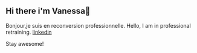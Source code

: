 ## Hi there i'm Vanessa👋

<!--
**vanessa13001/vanessa13001** is a ✨ _special_ ✨ repository because its `README.md` (this file) appears on your GitHub profile.-->
Bonjour,je suis en reconversion professionnelle.
Hello, I am in professional retraining. [linkedin](https://www.linkedin.com/in/vanessa-sabatier-47b13b334/)

Stay awesome!

